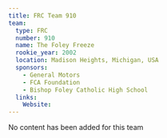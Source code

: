 ```yaml
---
title: FRC Team 910
team:
  type: FRC
  number: 910
  name: The Foley Freeze
  rookie_year: 2002
  location: Madison Heights, Michigan, USA
  sponsors:
    - General Motors
    - FCA Foundation
    - Bishop Foley Catholic High School
  links:
    Website: 
---
```

No content has been added for this team